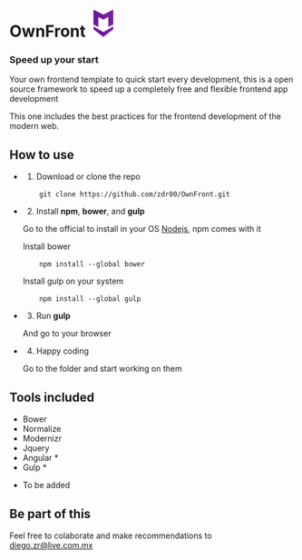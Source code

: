 # OwnFront ![alt text](https://github.com/adam-p/markdown-here/raw/master/src/common/images/icon48.png "Logo")

### Speed up your start

Your own frontend template to quick start every development, this is a open source framework to speed up a completely free and flexible frontend app development

This one includes the best practices for the frontend development of the modern web.

## How to use

 - 1. Download or clone the repo 

  	```
  		git clone https://github.com/zdr00/OwnFront.git

  	```
 - 2. Install **npm**, **bower**, and **gulp**
	
	Go to the official to install in your OS [Nodejs](https://www.google.com), npm comes with it

	Install bower
	``` 				
		npm install --global bower
	```
	Install gulp on your system
	```
		npm install --global gulp
	```	

 - 3. Run **gulp**	
	
	And go to your browser

 - 4. Happy coding

	Go to the folder and start working on them

## Tools included

- Bower
- Normalize
- Modernizr
- Jquery
- Angular *
- Gulp *

* To be added


## Be part of this

Feel free to colaborate and make recommendations to <diego.zr@live.com.mx>
